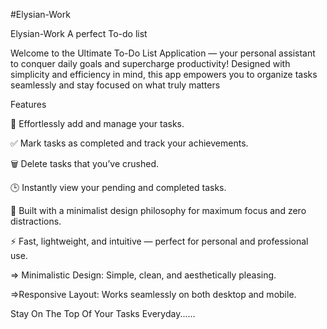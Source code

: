 #Elysian-Work

Elysian-Work   A perfect To-do list

Welcome to the Ultimate To-Do List Application — your personal assistant to conquer daily goals and supercharge productivity!
Designed with simplicity and efficiency in mind, this app empowers you to organize tasks seamlessly and stay focused on what truly matters

Features

📝 Effortlessly add and manage your tasks.

✅ Mark tasks as completed and track your achievements.

🗑️ Delete tasks that you’ve crushed.

🕒 Instantly view your pending and completed tasks.

🎯 Built with a minimalist design philosophy for maximum focus and zero distractions.

⚡ Fast, lightweight, and intuitive — perfect for personal and professional use.

=> Minimalistic Design: Simple, clean, and aesthetically pleasing.

=>Responsive Layout: Works seamlessly on both desktop and mobile.

Stay On The Top Of Your Tasks Everyday......
